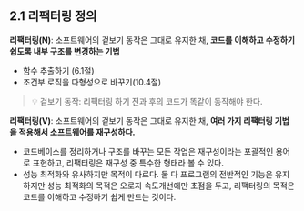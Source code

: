 ## 2.1 리팩터링 정의

**리팩터링(N)**: 소프트웨어의 겉보기 동작은 그대로 유지한 채, **코드를 이해하고 수정하기 쉽도록 내부 구조를 변경하는 기법**

- 함수 추출하기 (6.1절)
- 조건부 로직을 다형성으로 바꾸기(10.4절)

> 💡 겉보기 동작: 리팩터링 하기 전과 후의 코드가 똑같이 동작해야 한다.

**리팩터링(V)**: 소프트웨어의 겉보기 동작은 그대로 유지한 채, **여러 가지 리팩터링 기법을 적용해서 소프트웨어를 재구성하다.**

- 코드베이스를 정리하거나 구조를 바꾸는 모든 작업은 재구성이라는 포괄적인 용어로 표현하고, 리팩터링은 재구성 중 특수한 형태라 볼 수 있다.
- 성능 최적화와 유사하지만 목적이 다르다. 둘 다 프로그램의 전반적인 기능은 유지하지만 성능 최적화의 목적은 오로지 속도개선에만 초점을 두고, 리팩터링의 목적은 코드를 이해하고 수정하기 쉽게 만드는 것이다.
